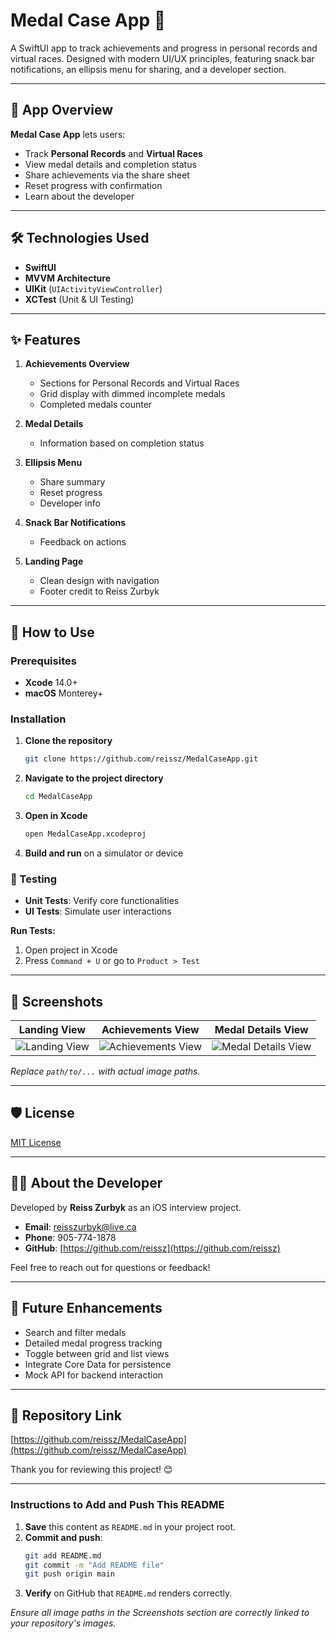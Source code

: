 # Medal Case App 🏅

A SwiftUI app to track achievements and progress in personal records and virtual races. Designed with modern UI/UX principles, featuring snack bar notifications, an ellipsis menu for sharing, and a developer section.

---

## 📱 App Overview

**Medal Case App** lets users:
- Track **Personal Records** and **Virtual Races**
- View medal details and completion status
- Share achievements via the share sheet
- Reset progress with confirmation
- Learn about the developer

---

## 🛠️ Technologies Used

- **SwiftUI**
- **MVVM Architecture**
- **UIKit** (`UIActivityViewController`)
- **XCTest** (Unit & UI Testing)

---

## ✨ Features

1. **Achievements Overview**
   - Sections for Personal Records and Virtual Races
   - Grid display with dimmed incomplete medals
   - Completed medals counter

2. **Medal Details**
   - Information based on completion status

3. **Ellipsis Menu**
   - Share summary
   - Reset progress
   - Developer info

4. **Snack Bar Notifications**
   - Feedback on actions

5. **Landing Page**
   - Clean design with navigation
   - Footer credit to Reiss Zurbyk

---

## 📖 How to Use

### Prerequisites
- **Xcode** 14.0+
- **macOS** Monterey+

### Installation

1. **Clone the repository**
    ```bash
    git clone https://github.com/reissz/MedalCaseApp.git
    ```

2. **Navigate to the project directory**
    ```bash
    cd MedalCaseApp
    ```

3. **Open in Xcode**
    ```bash
    open MedalCaseApp.xcodeproj
    ```

4. **Build and run** on a simulator or device

### 🧪 Testing

- **Unit Tests**: Verify core functionalities
- **UI Tests**: Simulate user interactions

**Run Tests:**
1. Open project in Xcode
2. Press `Command + U` or go to `Product > Test`

---

## 📸 Screenshots

| Landing View | Achievements View | Medal Details View |
|--------------|-------------------|--------------------|
| ![Landing View](path/to/landing_view.png) | ![Achievements View](path/to/achievements_view.png) | ![Medal Details View](path/to/medal_details_view.png) |

*Replace `path/to/...` with actual image paths.*

---

## 🛡️ License

[MIT License](LICENSE)

---

## 👨‍💻 About the Developer

Developed by **Reiss Zurbyk** as an iOS interview project.

- **Email**: [reisszurbyk@live.ca](mailto:reisszurbyk@live.ca)
- **Phone**: 905-774-1878
- **GitHub**: [https://github.com/reissz](https://github.com/reissz)

Feel free to reach out for questions or feedback!

---

## 🌟 Future Enhancements

- Search and filter medals
- Detailed medal progress tracking
- Toggle between grid and list views
- Integrate Core Data for persistence
- Mock API for backend interaction

---

## 🔗 Repository Link

[https://github.com/reissz/MedalCaseApp](https://github.com/reissz/MedalCaseApp)

Thank you for reviewing this project! 😊

---

### **Instructions to Add and Push This README**

1. **Save** this content as `README.md` in your project root.
2. **Commit and push**:
    ```bash
    git add README.md
    git commit -m "Add README file"
    git push origin main
    ```
3. **Verify** on GitHub that `README.md` renders correctly.

*Ensure all image paths in the Screenshots section are correctly linked to your repository's images.*
